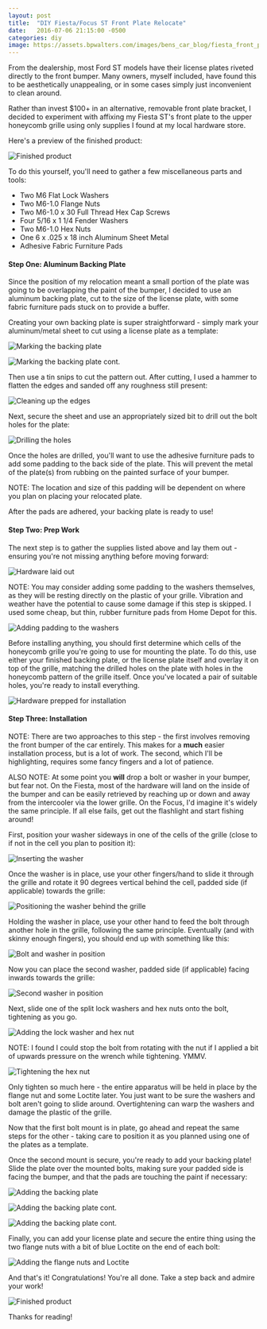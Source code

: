 ```yaml
---
layout: post
title:  "DIY Fiesta/Focus ST Front Plate Relocate"
date:   2016-07-06 21:15:00 -0500
categories: diy
image: https://assets.bpwalters.com/images/bens_car_blog/fiesta_front_plate_1.jpg
---
```


From the dealership, most Ford ST models have their license plates riveted directly to the front bumper.  Many owners, myself included, have found this to be aesthetically unappealing, or in some cases simply just inconvenient to clean around.

Rather than invest $100+ in an alternative, removable front plate bracket, I decided to experiment with affixing my Fiesta ST's front plate to the upper honeycomb grille using only supplies I found at my local hardware store.

Here's a preview of the finished product:

![Finished product](http://i.imgur.com/0jd7HbI.jpg)

To do this yourself, you'll need to gather a few miscellaneous parts and tools:

* Two M6 Flat Lock Washers
* Two M6-1.0 Flange Nuts
* Two M6-1.0 x 30 Full Thread Hex Cap Screws
* Four 5/16 x 1 1/4 Fender Washers
* Two M6-1.0 Hex Nuts
* One 6 x .025 x 18 inch Aluminum Sheet Metal
* Adhesive Fabric Furniture Pads

#### Step One: Aluminum Backing Plate

Since the position of my relocation meant a small portion of the plate was going to be overlapping the paint of the bumper, I decided to use an aluminum backing plate, cut to the size of the license plate, with some fabric furniture pads stuck on to provide a buffer.

Creating your own backing plate is super straightforward - simply mark your aluminum/metal sheet to cut using a license plate as a template:

![Marking the backing plate](http://i.imgur.com/TfyOkw2.jpg)

![Marking the backing plate cont.](http://i.imgur.com/kg6oj3A.jpg)

Then use a tin snips to cut the pattern out.  After cutting, I used a hammer to flatten the edges and sanded off any roughness still present:

![Cleaning up the edges](http://i.imgur.com/EN9NUnZ.jpg)

Next, secure the sheet and use an appropriately sized bit to drill out the bolt holes for the plate:

![Drilling the holes](http://i.imgur.com/Ztn7RG6.jpg)

Once the holes are drilled, you'll want to use the adhesive furniture pads to add some padding to the back side of the plate.  This will prevent the metal of the plate(s) from rubbing on the painted surface of your bumper.

NOTE: The location and size of this padding will be dependent on where you plan on placing your relocated plate.

After the pads are adhered, your backing plate is ready to use!

#### Step Two: Prep Work

The next step is to gather the supplies listed above and lay them out - ensuring you're not missing anything before moving forward:

![Hardware laid out](http://i.imgur.com/Rghzi8b.jpg)

NOTE: You may consider adding some padding to the washers themselves, as they will be resting directly on the plastic of your grille.  Vibration and weather have the potential to cause some damage if this step is skipped.  I used some cheap, but thin, rubber furniture pads from Home Depot for this.

![Adding padding to the washers](http://i.imgur.com/V47gYkB.jpg)

Before installing anything, you should first determine which cells of the honeycomb grille you're going to use for mounting the plate.  To do this, use either your finished backing plate, or the license plate itself and overlay it on top of the grille, matching the drilled holes on the plate with holes in the honeycomb pattern of the grille itself.  Once you've located a pair of suitable holes, you're ready to install everything.

![Hardware prepped for installation](http://i.imgur.com/qOJcFzF.jpg)

#### Step Three: Installation

NOTE: There are two approaches to this step - the first involves removing the front bumper of the car entirely.  This makes for a **much** easier installation process, but is a lot of work.  The second, which I'll be highlighting, requires some fancy fingers and a lot of patience.

ALSO NOTE: At some point you **will** drop a bolt or washer in your bumper, but fear not.  On the Fiesta, most of the hardware will land on the inside of the bumper and can be easily retrieved by reaching up or down and away from the intercooler via the lower grille.  On the Focus, I'd imagine it's widely the same principle.  If all else fails, get out the flashlight and start fishing around!

First, position your washer sideways in one of the cells of the grille (close to if not in the cell you plan to position it):

![Inserting the washer](http://i.imgur.com/FWadNNe.jpg)

Once the washer is in place, use your other fingers/hand to slide it through the grille and rotate it 90 degrees vertical behind the cell, padded side (if applicable) towards the grille:

![Positioning the washer behind the grille](http://i.imgur.com/k8udml8.jpg)

Holding the washer in place, use your other hand to feed the bolt through another hole in the grille, following the same principle.  Eventually (and with skinny enough fingers), you should end up with something like this:

![Bolt and washer in position](http://i.imgur.com/qtliWIO.jpg)

Now you can place the second washer, padded side (if applicable) facing inwards towards the grille:

![Second washer in position](http://i.imgur.com/yps8gOK.jpg)

Next, slide one of the split lock washers and hex nuts onto the bolt, tightening as you go.

![Adding the lock washer and hex nut](http://i.imgur.com/1f0MeWA.jpg)

NOTE: I found I could stop the bolt from rotating with the nut if I applied a bit of upwards pressure on the wrench while tightening.  YMMV.

![Tightening the hex nut](http://i.imgur.com/ItxozXf.jpg)

Only tighten so much here - the entire apparatus will be held in place by the flange nut and some Loctite later.  You just want to be sure the washers and bolt aren't going to slide around.  Overtightening can warp the washers and damage the plastic of the grille.

Now that the first bolt mount is in plate, go ahead and repeat the same steps for the other - taking care to position it as you planned using one of the plates as a template.

Once the second mount is secure, you're ready to add your backing plate!  Slide the plate over the mounted bolts, making sure your padded side is facing the bumper, and that the pads are touching the paint if necessary:

![Adding the backing plate](http://i.imgur.com/pghw0nI.jpg)

![Adding the backing plate cont.](http://i.imgur.com/rlIgOFj.jpg)

![Adding the backing plate cont.](http://i.imgur.com/o1mzVwU.jpg)

Finally, you can add your license plate and secure the entire thing using the two flange nuts with a bit of blue Loctite on the end of each bolt:

![Adding the flange nuts and Loctite](http://i.imgur.com/uEOEoIW.jpg)

And that's it!  Congratulations!  You're all done.  Take a step back and admire your work!

![Finished product](http://i.imgur.com/0jd7HbI.jpg)

Thanks for reading!